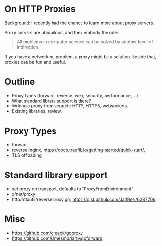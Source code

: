# On HTTP Proxies

Background: I recently had the chance to learn more about proxy servers.

Proxy servers are ubiquitous, and they embody the rule:

> All problems in computer science can be solved by another level of indirection.

If you have a networking problem, a proxy might be a solution. Beside that,
proxies can be fun and useful.

# Outline

* Proxy types (forward, reverse, web, security, performance, ...)
* What standard library support is there?
* Writing a proxy from scratch: HTTP, HTTPS, websockets.
* Existing libraries, review.

# Proxy Types

* forward
* reverse (nginx, https://docs.traefik.io/getting-started/quick-start/,
* TLS offloading

# Standard library support

* set proxy on transport, defaults to "ProxyFromEnvironment"
* x/net/proxy
* http/httputil/reverseproxy.go, https://gist.github.com/JalfResi/6287706

# Misc

* https://github.com/creack/goproxy
* https://github.com/jamesmoriarty/goforward
